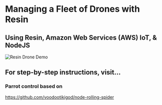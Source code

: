 
# Managing a Fleet of Drones with Resin 
## Using Resin, Amazon Web Services (AWS) IoT, & NodeJS

![Resin Drone Demo](http://s3.amazonaws.com/lucy-devops/resin-drone.png "Resin Drone Demo")

## For step-by-step instructions, visit...


### Parrot control based on
https://github.com/voodootikigod/node-rolling-spider